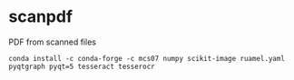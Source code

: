 # scanpdf
PDF from scanned files

```commandline
conda install -c conda-forge -c mcs07 numpy scikit-image ruamel.yaml pyqtgraph pyqt=5 tesseract tesserocr

```
